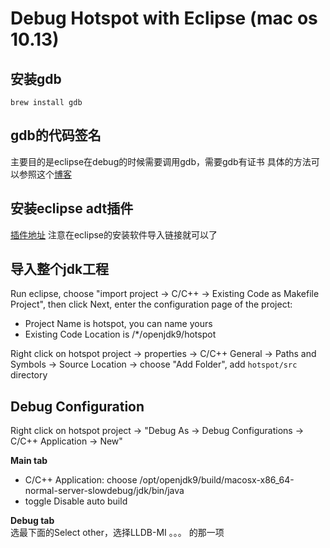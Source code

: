 # Debug Hotspot with Eclipse (mac os 10.13)

## 安装gdb
``brew install gdb``

## gdb的代码签名
主要目的是eclipse在debug的时候需要调用gdb，需要gdb有证书
具体的方法可以参照这个[博客](http://blog.csdn.net/u010157717/article/details/51394693)

## 安装eclipse adt插件
[插件地址](http://www.eclipse.org/cdt/downloads.php)
注意在eclipse的安装软件导入链接就可以了

## 导入整个jdk工程
Run eclipse, choose "import project -> C/C++ -> Existing Code as Makefile Project", then click Next, enter the configuration page of the project:

* Project Name is hotspot, you can name yours
* Existing Code Location is /*/openjdk9/hotspot

Right click on hotspot project -> properties -> C/C++ General -> Paths and Symbols -> Source Location -> choose "Add Folder", add ``hotspot/src`` directory

## Debug Configuration
Right click on hotspot project -> "Debug As -> Debug Configurations -> C/C++ Application -> New"

**Main tab**
* C/C++ Application: choose /opt/openjdk9/build/macosx-x86_64-normal-server-slowdebug/jdk/bin/java
* toggle Disable auto build

**Debug tab**<br>
选最下面的Select other，选择LLDB-MI 。。。 的那一项
